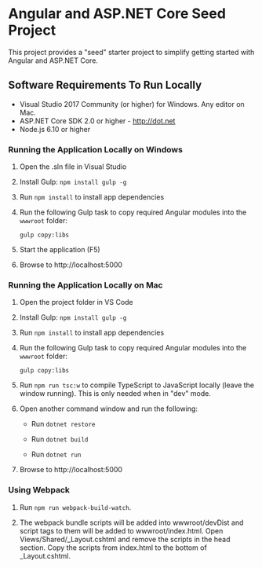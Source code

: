 ﻿# Angular and ASP.NET Core Seed Project

This project provides a "seed" starter project to simplify getting started with
Angular and ASP.NET Core.


## Software Requirements To Run Locally

* Visual Studio 2017 Community (or higher) for Windows. Any editor on Mac.
* ASP.NET Core SDK 2.0 or higher - http://dot.net 
* Node.js 6.10 or higher

### Running the Application Locally on Windows

1. Open the .sln file in Visual Studio

1. Install Gulp: `npm install gulp -g`

1. Run `npm install` to install app dependencies

1. Run the following Gulp task to copy required Angular modules into the `wwwroot` folder: 

    `gulp copy:libs`

1. Start the application (F5)

1. Browse to http://localhost:5000

### Running the Application Locally on Mac

1. Open the project folder in VS Code

1. Install Gulp: `npm install gulp -g`

1. Run `npm install` to install app dependencies

1. Run the following Gulp task to copy required Angular modules into the `wwwroot` folder: 

    `gulp copy:libs`

1. Run `npm run tsc:w` to compile TypeScript to JavaScript locally (leave the window running). This is only needed when in "dev" mode.

1. Open another command window and run the following:

    * Run `dotnet restore`

    * Run `dotnet build`

    * Run `dotnet run`

1. Browse to http://localhost:5000

### Using Webpack

1. Run `npm run webpack-build-watch`. 

1. The webpack bundle scripts will be added into wwwroot/devDist and script tags to them will be added to wwwroot/index.html. Open Views/Shared/_Layout.cshtml and remove the scripts in the head section. Copy the scripts from index.html to the bottom of _Layout.cshtml.
